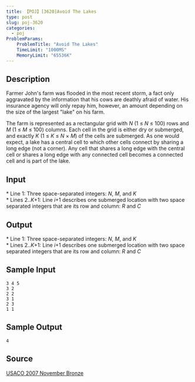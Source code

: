 ```yaml
---
title: 【POJ】[3620]Avoid The Lakes
type: post
slug: poj-3620
categories:
  - poj
ProblemParams:
    ProblemTitle: "Avoid The Lakes"
    TimeLimit: "1000MS"
    MemoryLimit: "65536K"
---
```


## Description

Farmer John's farm was flooded in the most recent storm, a fact only aggravated by the information that his cows are deathly afraid of water. His insurance agency will only repay him, however, an amount depending on the size of the largest "lake" on his farm.  
  
The farm is represented as a rectangular grid with *N* (1 ≤ *N* ≤ 100) rows and *M* (1 ≤ *M* ≤ 100) columns. Each cell in the grid is either dry or submerged, and exactly *K* (1 ≤ *K* ≤ *N* × *M*) of the cells are submerged. As one would expect, a lake has a central cell to which other cells connect by sharing a long edge (not a corner). Any cell that shares a long edge with the central cell or shares a long edge with any connected cell becomes a connected cell and is part of the lake.

## Input

\* Line 1: Three space-separated integers: *N*, *M*, and *K*  
\* Lines 2..*K*+1: Line *i*+1 describes one submerged location with two space separated integers that are its row and column: *R* and *C*

## Output

\* Line 1: Three space-separated integers: *N*, *M*, and *K*  
\* Lines 2..*K*+1: Line *i*+1 describes one submerged location with two space separated integers that are its row and column: *R* and *C*

## Sample Input

```
3 4 5
3 2
2 2
3 1
2 3
1 1
```

## Sample Output

```
4
```

## Source

[USACO 2007 November Bronze](http://poj.org/searchproblem?field=source&key=USACO+2007+November+Bronze)
